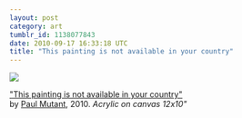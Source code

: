 ```yaml
---
layout: post
category: art
tumblr_id: 1138077843
date: 2010-09-17 16:33:18 UTC
title: "This painting is not available in your country"
---
```


[![](http://farm6.static.flickr.com/5164/5378247896_07d4607775_o.jpg)](http://streetfiles.org/photos/detail/642267/)

["This painting is not available in your country"](http://streetfiles.org/photos/detail/642267/)<br>
by [Paul Mutant](http://www.paulmutant.com/), 2010. *Acrylic on canvas 12x10"*